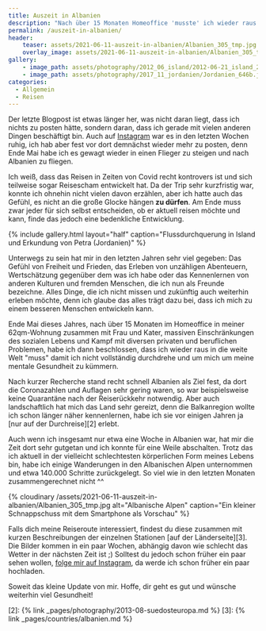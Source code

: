```yaml
---
title: Auszeit in Albanien
description: "Nach über 15 Monaten Homeoffice 'musste' ich wieder raus in die große, weite Welt. Ziel dieses Mal war Albanien und es hat alle erfüllt, was ich mir gewünscht habe." 
permalink: /auszeit-in-albanien/
header:
    teaser: assets/2021-06-11-auszeit-in-albanien/Albanien_305_tmp.jpg
    overlay_image: assets/2021-06-11-auszeit-in-albanien/Albanien_305_tmp.jpg
gallery:
    - image_path: assets/photography/2012_06_island/2012-06-21_island_291.jpg
    - image_path: assets/photography/2017_11_jordanien/Jordanien_646b.jpg
categories:
  - Allgemein
  - Reisen
---
```


Der letzte Blogpost ist etwas länger her, was nicht daran liegt, dass ich nichts zu posten hätte, sondern daran, dass ich gerade mit vielen anderen Dingen beschäftigt bin. 
Auch auf [Instagram][1] war es in den letzten Wochen ruhig, ich hab aber fest vor dort demnächst wieder mehr zu posten, 
denn Ende Mai habe ich es gewagt wieder in einen Flieger zu steigen und nach Albanien zu fliegen.

Ich weiß, dass das Reisen in Zeiten von Covid recht kontrovers ist und sich teilweise sogar Reisescham entwickelt hat. 
Da der Trip sehr kurzfristig war, konnte ich ohnehin nicht vielen davon erzählen, aber ich hatte auch das Gefühl, es nicht an die große Glocke hängen **zu dürfen**. 
Am Ende muss zwar jeder für sich selbst entscheiden, ob er aktuell reisen möchte und kann, finde das jedoch eine bedenkliche Entwicklung.

{% include gallery.html layout="half" caption="Flussdurchquerung in Island und Erkundung von Petra (Jordanien)" %}

Unterwegs zu sein hat mir in den letzten Jahren sehr viel gegeben: Das Gefühl von Freiheit und Frieden, das Erleben von unzähligen Abenteuern, 
Wertschätzung gegenüber dem was ich habe oder das Kennenlernen von anderen Kulturen und fremden Menschen, die ich nun als Freunde bezeichne. 
Alles Dinge, die ich nicht missen und zukünftig auch weiterhin erleben möchte, denn ich glaube das alles trägt dazu bei, dass ich mich zu einem besseren Menschen entwickeln kann.

Ende Mai dieses Jahres, nach über 15 Monaten im Homeoffice in meiner 62qm-Wohnung zusammen mit Frau und Kater, 
massiven Einschränkungen des sozialen Lebens und Kampf mit diversen privaten und beruflichen Problemen, habe ich dann beschlossen, 
dass ich wieder raus in die weite Welt "muss" damit ich nicht vollständig durchdrehe und um mich um meine mentale Gesundheit zu kümmern.

Nach kurzer Recherche stand recht schnell Albanien als Ziel fest, da dort die Coronazahlen und Auflagen sehr gering waren, so war beispielsweise keine Quarantäne nach der Reiserückkehr notwendig. 
Aber auch landschaftlich hat mich das Land sehr gereizt, denn die Balkanregion wollte ich schon länger näher kennenlernen, habe ich sie vor einigen Jahren ja [nur auf der Durchreise][2] erlebt.

Auch wenn ich insgesamt nur etwa eine Woche in Albanien war, hat mir die Zeit dort sehr gutgetan und ich konnte für eine Weile abschalten. 
Trotz das ich aktuell in der vielleicht schlechtesten körperlichen Form meines Lebens bin, habe ich einige Wanderungen in den Albanischen Alpen unternommen und etwa 140.000 Schritte zurückgelegt. 
So viel wie in den letzten Monaten zusammengerechnet nicht ^^

{% cloudinary /assets/2021-06-11-auszeit-in-albanien/Albanien_305_tmp.jpg alt="Albanische Alpen" caption="Ein kleiner Schnappschuss mit dem Smartphone als Vorschau" %}

Falls dich meine Reiseroute interessiert, findest du diese zusammen mit kurzen Beschreibungen der einzelnen Stationen [auf der Länderseite][3]. 
Die Bilder kommen in ein paar Wochen, abhängig davon wie schlecht das Wetter in der nächsten Zeit ist ;) 
Solltest du jedoch schon früher ein paar sehen wollen, [folge mir auf Instagram][1], da werde ich schon früher ein paar hochladen.

Soweit das kleine Update von mir. Hoffe, dir geht es gut und wünsche weiterhin viel Gesundheit!


[1]: {{site.accounts.instagram}}
[2]: {% link _pages/photography/2013-08-suedosteuropa.md %}
[3]: {% link _pages/countries/albanien.md %}